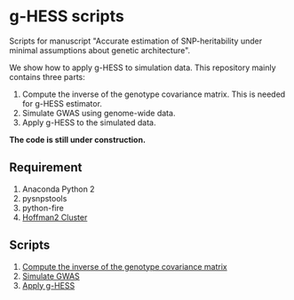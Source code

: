 # g-HESS scripts

Scripts for manuscript "Accurate estimation of SNP-heritability under minimal
assumptions about genetic architecture".

We show how to apply g-HESS to simulation data. This repository mainly contains three parts:
1. Compute the inverse of the genotype covariance matrix. This is needed for g-HESS estimator.
2. Simulate GWAS using genome-wide data.
3. Apply g-HESS to the simulated data.

**The code is still under construction.**

## Requirement
1. Anaconda Python 2
2. pysnpstools
3. python-fire
4. [Hoffman2 Cluster](https://idre.ucla.edu/hoffman2)

## Scripts
1. [Compute the inverse of the genotype covariance matrix](./ld)
2. [Simulate GWAS](./sim_gwas)
3. [Apply g-HESS](./ghess)
